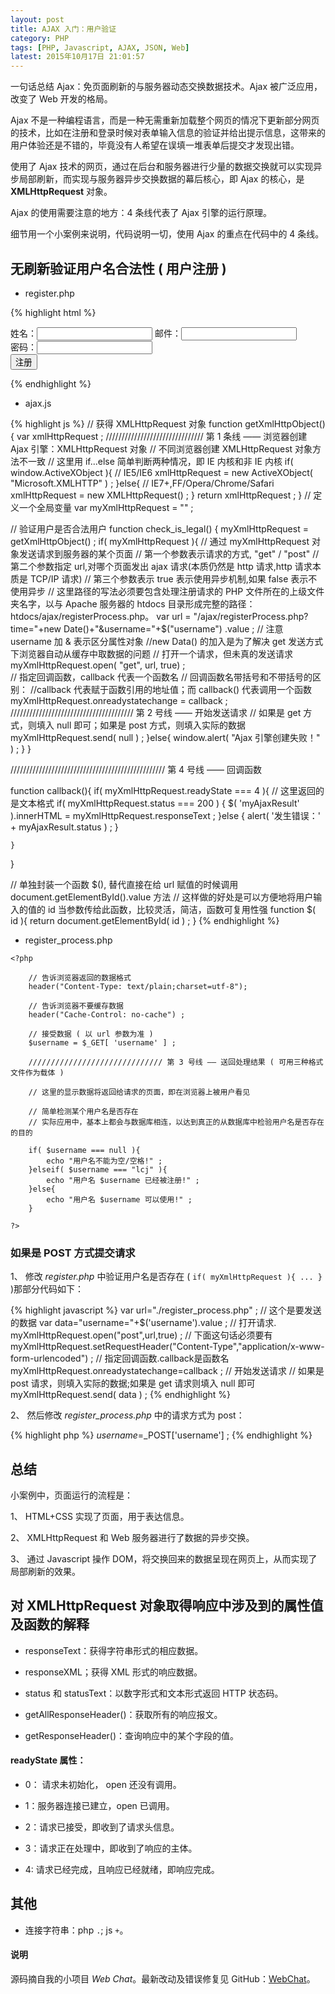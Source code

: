 ```yaml
---
layout: post
title: AJAX 入门：用户验证
category: PHP
tags: [PHP, Javascript, AJAX, JSON, Web]
latest: 2015年10月17日 21:01:57
---
```


一句话总结 Ajax：免页面刷新的与服务器动态交换数据技术。Ajax 被广泛应用，改变了 Web 开发的格局。

Ajax 不是一种编程语言，而是一种无需重新加载整个网页的情况下更新部分网页的技术，比如在注册和登录时候对表单输入信息的验证并给出提示信息，这带来的用户体验还是不错的，毕竟没有人希望在误填一堆表单后提交才发现出错。

使用了 Ajax 技术的网页，通过在后台和服务器进行少量的数据交换就可以实现异步局部刷新，而实现与服务器异步交换数据的幕后核心，即 Ajax 的核心，是 __XMLHttpRequest__ 对象。

Ajax 的使用需要注意的地方：4 条线代表了 Ajax 引擎的运行原理。

细节用一个小案例来说明，代码说明一切，使用 Ajax 的重点在代码中的 4 条线。

无刷新验证用户名合法性 ( 用户注册 )
-

- register.php

{% highlight html %}
<!DOCTYPE html>
<html lang="zh">
<head>
<meta http-equiv="content-type" content="text/html; charset=utf-8">
<title>用户注册</title></head>

<body>
<!-- 这里不需要填入 action 的响应文件，因为已经交给 Ajax 引擎去完成 -->
<form method="post">
<!-- onkeyup 的作用是检测用户输入的每一个字母并作出相应回应 -->
姓名：<input type="text" name="username"  onkeyup="checkName();"  id="username">
<!-- 1. 手动检测按钮，只有点击该按钮， Ajax 引擎才会工作并将处理结果返回给用户 -->
<!-- <input type="button" onclick="checkName();" value="验证用户名是否可用"> -->
<!-- 2. 隐藏提示框，只将 Ajax 引擎的处理结果返回给用户 -->
<input type="hidden" onclick="checkName();" value="验证用户名是否可用">
邮件：<input type="text" name="email" id="email"><br>
密码：<input type="password" name="pass_word" id="password"><br>
<input type="submit" value="注册"></form>
<p style="color:red" type="text" id="myAjaxResult"></p>
<script src="./js/ajax.js"></script></body></html>
{% endhighlight %}

- ajax.js

{% highlight js %}
// 获得 XMLHttpRequest 对象
function getXmlHttpObject() {
	var xmlHttpRequest ;
	/////////////////////////////// 第 1 条线 —— 浏览器创建 Ajax 引擎：XMLHttpRequest 对象
	// 不同浏览器创建 XMLHttpRequest 对象方法不一致
	// 这里用 if...else 简单判断两种情况，即 IE 内核和非 IE 内核
	if( window.ActiveXObject ){
		// IE5/IE6 
		xmlHttpRequest = new ActiveXObject( "Microsoft.XMLHTTP" ) ;
	}else{
		// IE7+,FF/Opera/Chrome/Safari
		xmlHttpRequest = new XMLHttpRequest() ;
	}
	return xmlHttpRequest ;
}
// 定义一个全局变量
var myXmlHttpRequest = "" ;

// 验证用户是否合法用户
function check_is_legal() {
	myXmlHttpRequest = getXmlHttpObject() ;
	if( myXmlHttpRequest ){
		// 通过 myXmlHttpRequest 对象发送请求到服务器的某个页面
		// 第一个参数表示请求的方式, "get"  / "post"
		// 第二个参数指定 url,对哪个页面发出 ajax 请求(本质仍然是 http 请求,http 请求本质是 TCP/IP 请求)
		// 第三个参数表示 true 表示使用异步机制,如果 false 表示不使用异步
		// 这里路径的写法必须要包含处理注册请求的 PHP 文件所在的上级文件夹名字，以与 Apache 服务器的 htdocs 目录形成完整的路径：htdocs/ajax/registerProcess.php。
		var url = "/ajax/registerProcess.php?time="+new Date()+"&username="+$("username") .value ;
		// 注意 username 加 & 表示区分属性对象
		//new Data() 的加入是为了解决 get 发送方式下浏览器自动从缓存中取数据的问题
		// 打开一个请求，但未真的发送请求
		myXmlHttpRequest.open( "get", url, true) ;		
		// 指定回调函数，callback 代表一个函数名
		// 回调函数名带括号和不带括号的区别：
		//callback 代表赋于函数引用的地址值；而 callback() 代表调用一个函数
		myXmlHttpRequest.onreadystatechange = callback ;
		/////////////////////////////////////// 第 2 号线 —— 开始发送请求
		// 如果是 get 方式，则填入 null 即可；如果是 post 方式，则填入实际的数据
		myXmlHttpRequest.send( null ) ;
	}else{
		window.alert( "Ajax 引擎创建失败！" ) ;
	}
}


///////////////////////////////////////////////// 第 4 号线 —— 回调函数

function callback(){
	if( myXmlHttpRequest.readyState === 4 ){
		// 这里返回的是文本格式
		if( myXmlHttpRequest.status === 200 ) {
			$( 'myAjaxResult' ).innerHTML =  myXmlHttpRequest.responseText ;
		}else {
			alert( '发生错误：' + myAjaxResult.status ) ;
		}
		
	}
}

// 单独封装一个函数 $(), 替代直接在给 url 赋值的时候调用 document.getElementById().value 方法 
// 这样做的好处是可以方便地将用户输入的值的 id 当参数传给此函数，比较灵活，简洁，函数可复用性强 
function $( id ){
	return document.getElementById( id ) ;
}
{% endhighlight %}


- register_process.php

```
<?php

	// 告诉浏览器返回的数据格式
	header("Content-Type: text/plain;charset=utf-8");

	// 告诉浏览器不要缓存数据
	header("Cache-Control: no-cache") ;

	// 接受数据 ( 以 url 参数为准 )
	$username = $_GET[ 'username' ] ;

	////////////////////////////// 第 3 号线 —— 送回处理结果 ( 可用三种格式文件作为载体 )

	// 这里的显示数据将返回给请求的页面，即在浏览器上被用户看见

	// 简单检测某个用户名是否存在
	// 实际应用中，基本上都会与数据库相连，以达到真正的从数据库中检验用户名是否存在的目的

	if( $username === null ){
		echo "用户名不能为空/空格!" ;
	}elseif( $username === "lcj" ){
		echo "用户名 $username 已经被注册!" ;		
	}else{
		echo "用户名 $username 可以使用!" ;
	}

?>
```

### 如果是 POST 方式提交请求

1、 修改 _register.php_ 中验证用户名是否存在 ( `if( myXmlHttpRequest ){ ... }` )那部分代码如下：

{% highlight javascript %}
var url="./register_process.php" ;
// 这个是要发送的数据
var data="username="+$('username').value ;
// 打开请求.
myXmlHttpRequest.open("post",url,true) ;
// 下面这句话必须要有
myXmlHttpRequest.setRequestHeader("Content-Type","application/x-www-form-urlencoded") ;
// 指定回调函数.callback是函数名
myXmlHttpRequest.onreadystatechange=callback ;
// 开始发送请求
// 如果是 post 请求，则填入实际的数据;如果是 get 请求则填入 null 即可
myXmlHttpRequest.send( data ) ;
{% endhighlight %}

2、 然后修改 _register_process.php_ 中的请求方式为 post：

{% highlight php %}
$username=$_POST['username'] ;
{% endhighlight %}

总结
-

小案例中，页面运行的流程是：

1、 HTML+CSS 实现了页面，用于表达信息。

2、 XMLHttpRequest 和 Web 服务器进行了数据的异步交换。

3、 通过 Javascript 操作 DOM，将交换回来的数据呈现在网页上，从而实现了局部刷新的效果。

对 XMLHttpRequest 对象取得响应中涉及到的属性值及函数的解释
-

- responseText：获得字符串形式的相应数据。

- responseXML；获得 XML 形式的响应数据。

- status 和 statusText：以数字形式和文本形式返回 HTTP 状态码。

- getAllResponseHeader()：获取所有的响应报文。

- getResponseHeader()：查询响应中的某个字段的值。

#### readyState 属性：

- 0： 请求未初始化， open 还没有调用。

- 1：服务器连接已建立，open 已调用。

- 2：请求已接受，即收到了请求头信息。

- 3：请求正在处理中，即收到了响应的主体。

- 4: 请求已经完成，且响应已经就绪，即响应完成。

其他
-

- 连接字符串：php `.`; js `+`。

#### 说明

源码摘自我的小项目 _Web Chat_。最新改动及错误修复见 GitHub：[WebChat](https://github.com/lamChuanJiang/LBD/tree/master/WebChat)。
